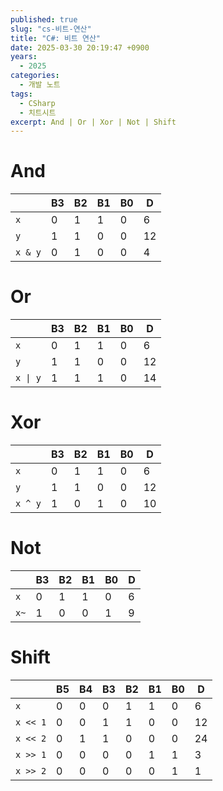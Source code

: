 ```yaml
---
published: true
slug: "cs-비트-연산"
title: "C#: 비트 연산"
date: 2025-03-30 20:19:47 +0900
years:
  - 2025
categories:
  - 개발 노트
tags:
  - CSharp
  - 치트시트
excerpt: And | Or | Xor | Not | Shift
---
```

# And

|| B3 | B2 | B1 | B0 | D |
|---|---|---|---|---|---|
| `x` | 0 | 1 | 1 | 0 | 6 |
| `y` | 1 | 1 | 0 | 0 | 12 |
| `x & y` | 0 | 1 | 0 | 0 | 4 |

# Or

|| B3 | B2 | B1 | B0 | D |
|---|---|---|---|---|---|
| `x` | 0 | 1 | 1 | 0 | 6 |
| `y` | 1 | 1 | 0 | 0 | 12 |
| `x \| y` | 1 | 1 | 1 | 0 | 14 |

# Xor

|| B3 | B2 | B1 | B0 | D |
|---|---|---|---|---|---|
| `x` | 0 | 1 | 1 | 0 | 6 |
| `y` | 1 | 1 | 0 | 0 | 12 |
| `x ^ y` | 1 | 0 | 1 | 0 | 10 |

# Not

|| B3 | B2 | B1 | B0 | D |
|---|---|---|---|---|---|
| `x` | 0 | 1 | 1 | 0 | 6 |
| `x~` | 1 | 0 | 0 | 1 | 9 |

# Shift

|| B5 | B4 | B3 | B2 | B1 | B0 | D |
|---|---|---|---|---|---|---|---|
| `x` | 0 | 0 | 0 | 1 | 1 | 0 | 6 |
| `x << 1` | 0 | 0 | 1 | 1 | 0 | 0 | 12 |
| `x << 2` | 0 | 1 | 1 | 0 | 0 | 0 | 24 |
| `x >> 1` | 0 | 0 | 0 | 0 | 1 | 1 | 3 |
| `x >> 2` | 0 | 0 | 0 | 0 | 0 | 1 | 1 |
